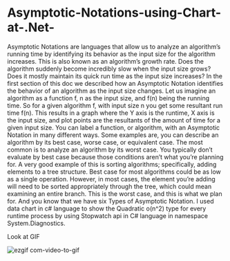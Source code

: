 # Asymptotic-Notations-using-Chart-at-.Net-
Asymptotic Notations are languages that allow us to analyze an algorithm’s running time by identifying its behavior as the input size for the algorithm increases. This is also known as an algorithm’s growth rate. Does the algorithm suddenly become incredibly slow when the input size grows? Does it mostly maintain its quick run time as the input size increases? In the first section of this doc we described how an Asymptotic Notation identifies the behavior of an algorithm as the input size changes. Let us imagine an algorithm as a function f, n as the input size, and f(n) being the running time. So for a given algorithm f, with input size n you get some resultant run time f(n). This results in a graph where the Y axis is the runtime, X axis is the input size, and plot points are the resultants of the amount of time for a given input size. You can label a function, or algorithm, with an Asymptotic Notation in many different ways. Some examples are, you can describe an algorithm by its best case, worse case, or equivalent case. The most common is to analyze an algorithm by its worst case. You typically don’t evaluate by best case because those conditions aren’t what you’re planning for. A very good example of this is sorting algorithms; specifically, adding elements to a tree structure. Best case for most algorithms could be as low as a single operation. However, in most cases, the element you’re adding will need to be sorted appropriately through the tree, which could mean examining an entire branch. This is the worst case, and this is what we plan for. And you know that we have six Types of Asymptotic Notation. I used data chart in c# language to show the Quadratic o(n^2) type for every runtime process by using Stopwatch api in C# language in namespace System.Diagnostics.

Look at GIF 

![ezgif com-video-to-gif](https://user-images.githubusercontent.com/58120325/69487129-7ec7eb80-0e5d-11ea-9558-d5fdc3b4361c.gif)

